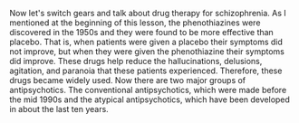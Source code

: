 Now let's switch gears and talk about drug therapy for schizophrenia. As I
mentioned at the beginning of this lesson, the phenothiazines were discovered
in the 1950s and they were found to be more effective than placebo. That is,
when patients were given a placebo their symptoms did not improve, but when
they were given the phenothiazine their symptoms did improve. These drugs help
reduce the hallucinations, delusions, agitation, and paranoia that these
patients experienced. Therefore, these drugs became widely used. Now there are
two major groups of antipsychotics. The conventional antipsychotics, which were
made before the mid 1990s and the atypical antipsychotics, which have been
developed in about the last ten years.
